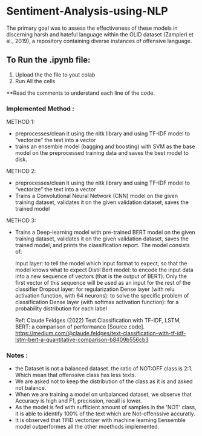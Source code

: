 # Sentiment-Analysis-using-NLP

The primary goal was to assess the effectiveness of these models in discerning harsh and hateful language within the OLID dataset (Zampieri et al., 2019), a repository containing diverse instances of offensive language.

## To Run the .ipynb file:
1. Upload the the file to yout colab
2. Run All the cells

**Read the comments to understand each line of the code.

### Implemented Method :

METHOD 1:
* preprocesses/clean it using the nltk library and using TF-IDF model to “vectorize” the text into a vector
* trains an ensemble model (bagging and boosting) with SVM as the base model on the preprocessed training data and saves the best model to disk.

METHOD 2:
* preprocesses/clean it using the nltk library and using TF-IDF model to “vectorize” the text into a vector
* Trains a Convolutional Neural Network (CNN) model on the given training dataset, validates it on the given validation dataset, saves the trained model

METHOD 3:
* Trains a Deep-learning model with pre-trained BERT model on the given training dataset, validates it on the given validation
   dataset, saves the trained model, and prints the classification report.
   The model consists of:

    Input layer: to tell the model which input format to expect, so that the model knows what to expect
    Distil Bert model: to encode the input data into a new sequence of vectors (that is the output of BERT). Only the first vector of this sequence will be used as an input for the rest of the classifier
    Dropout layer: for regularization
    Dense layer (with relu activation function, with 64 neurons): to solve the specific problem of classification
    Dense layer (with softmax activation function): for a probability distribution for each label

    Ref: Claude Feldges (2022) Text Classification with TF-IDF, LSTM, BERT: a comparison of performance [Source code].
	https://medium.com/@claude.feldges/text-classification-with-tf-idf-lstm-bert-a-quantitative-comparison-b8409b556cb3



### Notes :

* the Dataset is not a balanced dataset. the ratio of NOT:OFF class is 2:1. Which mean that offenssive class has less texts.
* We are asked not to keep the distribution of the class as it is and asked not balance.
* When we are training a model on unbalanced dataset, we observe that Accuracy is high and F1, precission, recall is lower.
* As the model is fed with sufficient amount of samples in the 'NOT' class, it is able to identify 100% of the text which are Not-offenssive accuratly.
* It is observed that TFID vectorizer with machine learning Eensemble model outperformes all the other moethods implemented.
